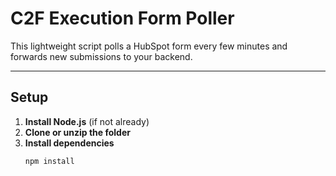 # C2F Execution Form Poller

This lightweight script polls a HubSpot form every few minutes and forwards new submissions to your backend.

---

## Setup

1. **Install Node.js** (if not already)
2. **Clone or unzip the folder**
3. **Install dependencies**
   ```bash
   npm install
   ```

